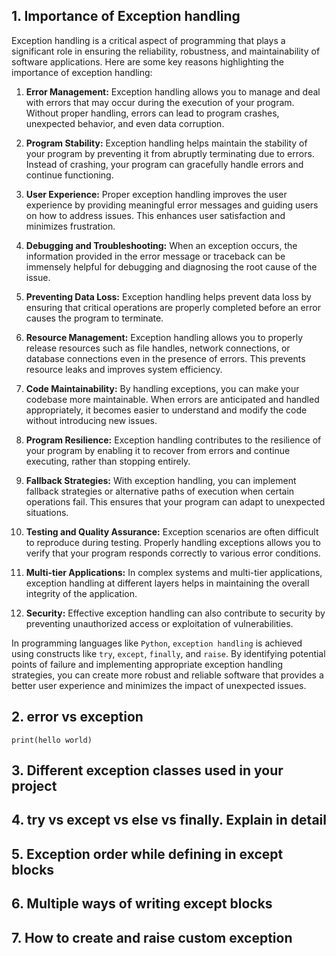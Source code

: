 
## 1. Importance of Exception handling

Exception handling is a critical aspect of programming that plays a significant role in ensuring the reliability, robustness, and maintainability of software applications. Here are some key reasons highlighting the importance of exception handling:

1. **Error Management:** Exception handling allows you to manage and deal with errors that may occur during the execution of your program. Without proper handling, errors can lead to program crashes, unexpected behavior, and even data corruption.

2. **Program Stability:** Exception handling helps maintain the stability of your program by preventing it from abruptly terminating due to errors. Instead of crashing, your program can gracefully handle errors and continue functioning.

3. **User Experience:** Proper exception handling improves the user experience by providing meaningful error messages and guiding users on how to address issues. This enhances user satisfaction and minimizes frustration.

4. **Debugging and Troubleshooting:** When an exception occurs, the information provided in the error message or traceback can be immensely helpful for debugging and diagnosing the root cause of the issue.

5. **Preventing Data Loss:** Exception handling helps prevent data loss by ensuring that critical operations are properly completed before an error causes the program to terminate.

6. **Resource Management:** Exception handling allows you to properly release resources such as file handles, network connections, or database connections even in the presence of errors. This prevents resource leaks and improves system efficiency.

7. **Code Maintainability:** By handling exceptions, you can make your codebase more maintainable. When errors are anticipated and handled appropriately, it becomes easier to understand and modify the code without introducing new issues.

8. **Program Resilience:** Exception handling contributes to the resilience of your program by enabling it to recover from errors and continue executing, rather than stopping entirely.

9. **Fallback Strategies:** With exception handling, you can implement fallback strategies or alternative paths of execution when certain operations fail. This ensures that your program can adapt to unexpected situations.

10. **Testing and Quality Assurance:** Exception scenarios are often difficult to reproduce during testing. Properly handling exceptions allows you to verify that your program responds correctly to various error conditions.

11. **Multi-tier Applications:** In complex systems and multi-tier applications, exception handling at different layers helps in maintaining the overall integrity of the application.

12. **Security:** Effective exception handling can also contribute to security by preventing unauthorized access or exploitation of vulnerabilities.

In programming languages like `Python`, `exception handling` is achieved using constructs like `try`, `except`, `finally`, and `raise`. By identifying potential points of failure and implementing appropriate exception handling strategies, you can create more robust and reliable software that provides a better user experience and minimizes the impact of unexpected issues.

## 2. error vs exception

```
print(hello world)
```

## 3. Different exception classes used in your project

## 4. try vs except vs else vs finally. Explain in detail

## 5. Exception order while defining in except blocks

## 6. Multiple ways of writing except blocks

## 7. How to create and raise custom exception
